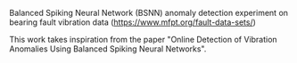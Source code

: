 Balanced Spiking Neural Network (BSNN) anomaly detection experiment on bearing fault vibration data (https://www.mfpt.org/fault-data-sets/)

This work takes inspiration from the paper "Online Detection of Vibration Anomalies Using Balanced Spiking Neural Networks".
